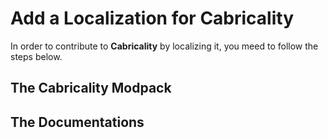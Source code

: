 # Add a Localization for Cabricality

In order to contribute to **Cabricality** by localizing it, you meed to follow the steps below.

## The Cabricality Modpack

## The Documentations
